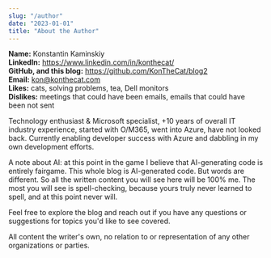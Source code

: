 ```yaml
---
slug: "/author"
date: "2023-01-01"
title: "About the Author"
---
```


**Name:** Konstantin Kaminskiy  
**LinkedIn:** https://www.linkedin.com/in/konthecat/  
**GitHub, and this blog:** https://github.com/KonTheCat/blog2  
**Email:** kon@konthecat.com  
**Likes:** cats, solving problems, tea, Dell monitors  
**Dislikes:** meetings that could have been emails, emails that could have been not sent

Technology enthusiast & Microsoft specialist, +10 years of overall IT industry experience, started with O/M365, went into Azure, have not looked back. Currently enabling developer success with Azure and dabbling in my own development efforts.

A note about AI: at this point in the game I believe that AI-generating code is entirely fairgame. This whole blog is AI-generated code. But words are different. So all the written content you will see here will be 100% me. The most you will see is spell-checking, because yours truly never learned to spell, and at this point never will.

Feel free to explore the blog and reach out if you have any questions or suggestions for topics you'd like to see covered.

All content the writer's own, no relation to or representation of any other organizations or parties.

